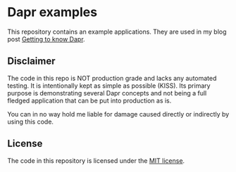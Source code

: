 # Dapr examples

This repository contains an example applications.
They are used in my blog post [Getting to know Dapr](https://maarten.mulders.it/XXXX).

## Disclaimer
The code in this repo is NOT production grade and lacks any automated testing.
It is intentionally kept as simple as possible (KISS).
Its primary purpose is demonstrating several Dapr concepts and not being a full fledged application that can be put into production as is.

You can in no way hold me  liable for damage caused directly or indirectly by using this code.

## License
The code in this repository is licensed under the [MIT license](./LICENSE).

